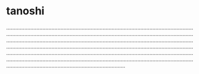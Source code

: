 # tanoshi
.......................................................................................................................................................................................................................................................................................................................................................................................................................................................................................................................................................................................................................................................................................................................................................................................................................................................